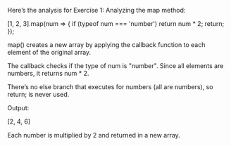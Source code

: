 Here’s the analysis for Exercise 1: Analyzing the map method:

[1, 2, 3].map(num => {
  if (typeof num === 'number') return num * 2;
  return;
});


map() creates a new array by applying the callback function to each element of the original array.

The callback checks if the type of num is "number". Since all elements are numbers, it returns num * 2.

There’s no else branch that executes for numbers (all are numbers), so return; is never used.

Output:

[2, 4, 6]


Each number is multiplied by 2 and returned in a new array.
